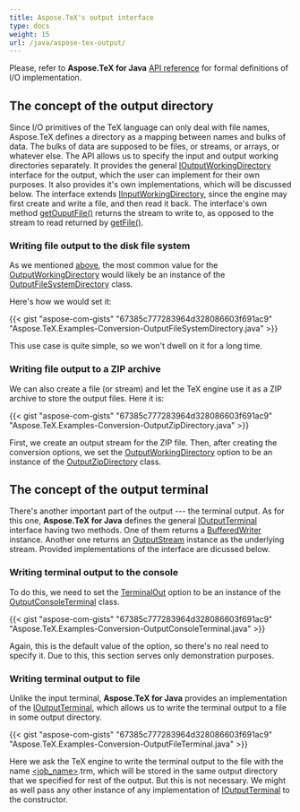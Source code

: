 ```yaml
---
title: Aspose.TeX's output interface
type: docs
weight: 15
url: /java/aspose-tex-output/
---
```


Please, refer to **Aspose.TeX for Java** [API reference](https://apireference.aspose.com/tex/java/com.aspose.tex/package-frame) for formal definitions of I/O implementation.

## **The concept of the output directory**
Since I/O primitives of the TeX language can only deal with file names, Aspose.TeX defines a directory as a mapping between names and bulks of data. The bulks of data are supposed to be files, or streams, or arrays, or whatever else. The API allows us to specify the input and output working directories separately. It provides the general [IOutputWorkingDirectory](https://apireference.aspose.com/tex/java/com.aspose.tex/IOutputWorkingDirectory) interface for the output, which the user can implement for their own purposes. It also provides it's own implementations, which will be discussed below. The interface extends [IInputWorkingDirectory](https://apireference.aspose.com/tex/java/com.aspose.tex/IInputWorkingDirectory), since the engine may first create and write a file, and then read it back. The interface's own method [getOuputFile()](https://apireference.aspose.com/tex/java/com.aspose.tex/IOutputWorkingDirectory#getOutputFile-java.lang.String-java.lang.String:A-) returns the stream to write to, as opposed to the stream to read returned by [getFile()](https://apireference.aspose.com/tex/java/com.aspose.tex/IInputWorkingDirectory#getFile-java.lang.String-java.lang.String:A-boolean-).

### **Writing file output to the disk file system**

As we mentioned [above](/tex/java/latex-to-png/), the most common value for the [OutputWorkingDirectory](https://apireference.aspose.com/tex/java/com.aspose.tex/TeXOptions#getOutputWorkingDirectory--) would likely be an instance of the [OutputFileSystemDirectory](https://apireference.aspose.com/tex/java/com.aspose.tex/OutputFileSystemDirectory) class.

Here's how we would set it:

{{< gist "aspose-com-gists" "67385c777283964d328086603f691ac9" "Aspose.TeX.Examples-Conversion-OutputFileSystemDirectory.java" >}}

This use case is quite simple, so we won't dwell on it for a long time.

### **Writing file output to a ZIP archive**

We can also create a file (or stream) and let the TeX engine use it as a ZIP archive to store the output files. Here it is:

{{< gist "aspose-com-gists" "67385c777283964d328086603f691ac9" "Aspose.TeX.Examples-Conversion-OutputZipDirectory.java" >}}

First, we create an output stream for the ZIP file. Then, after creating the conversion options, we set the [OutputWorkingDirectory](https://apireference.aspose.com/tex/java/com.aspose.tex/TeXOptions#getOutputWorkingDirectory--) option to be an instance of the [OutputZipDirectory](https://apireference.aspose.com/tex/java/com.aspose.tex/OutputZipDirectory) class.

## **The concept of the output terminal**

There's another important part of the output --- the terminal output. As for this one, **Aspose.TeX for Java** defines the general [IOutputTerminal](https://apireference.aspose.com/tex/java/com.aspose.tex/IOutputTerminal) interface having two methods. One of them returns a [BufferedWriter](https://docs.oracle.com/javase/6/docs/api/java/io/BufferedWriter.html) instance. Another one returns an [OutputStream](https://docs.oracle.com/javase/6/docs/api/java/io/OutputStream.html) instance as the underlying stream. Provided implementations of the interface are dicussed below.

### **Writing terminal output to the console**

To do this, we need to set the [TerminalOut](https://apireference.aspose.com/tex/java/com.aspose.tex/TeXOptions#getTerminalOut--) option to be an instance of the [OutputConsoleTerminal](https://apireference.aspose.com/tex/java/com.aspose.tex/OutputConsoleTerminal) class.

{{< gist "aspose-com-gists" "67385c777283964d328086603f691ac9" "Aspose.TeX.Examples-Conversion-OutputConsoleTerminal.java" >}}

Again, this is the default value of the option, so there's no real need to specify it. Due to this, this section serves only demonstration purposes.

### **Writing terminal output to file**

Unlike the input terminal, **Aspose.TeX for Java** provides an implementation of the [IOutputTerminal](https://apireference.aspose.com/tex/java/com.aspose.tex/IOutputTerminal), which allows us to write the terminal output to a file in some output directory.

{{< gist "aspose-com-gists" "67385c777283964d328086603f691ac9" "Aspose.TeX.Examples-Conversion-OutputFileTerminal.java" >}} 

Here we ask the TeX engine to write the terminal output to the file with the name [<job_name>](/tex/net/tex-io/#tex-output).trm, which will be stored in the same output directory that we specified for rest of the output. But this is not necessary. We might as well pass any other instance of any implementation of [IOutputTerminal](https://apireference.aspose.com/tex/java/com.aspose.tex/IOutputTerminal) to the constructor.